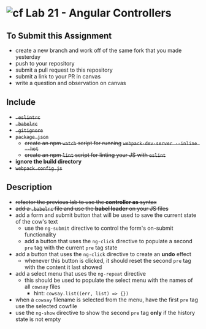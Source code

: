 ![cf](https://i.imgur.com/7v5ASc8.png) Lab 21 - Angular Controllers
======

## To Submit this Assignment
  * create a new branch and work off of the same fork that you made yesterday
  * push to your repository
  * submit a pull request to this repository
  * submit a link to your PR in canvas
  * write a question and observation on canvas

## Include
  * ~~`.eslintrc`~~
  * ~~`.babelrc`~~
  * ~~`.gitignore`~~
  * ~~`package.json`~~
    * ~~create an npm `watch` script for running~~ ~~`webpack-dev-server --inline --hot`~~
    * ~~create an npm `lint` script for linting your JS with `eslint`~~
  * **ignore the build directory**
  * ~~`webpack.config.js`~~

## Description
  * ~~refactor the previous lab to use the **controller as** syntax~~
  * ~~add a `.babelrc` file and use the **babel loader** on your JS files~~
  * add a form and submit button that will be used to save the current state of the cow's text
    * use the `ng-submit` directive to control the form's on-submit functionality
    * add a button that uses the `ng-click` directive to populate a second `pre` tag with the current `pre` tag state
  * add a button that uses the `ng-click` directive to create an **undo** effect
    * whenever this button is clicked, it should reset the second `pre` tag with the content it last showed
  * add a select menu that uses the `ng-repeat` directive
    * this should be used to populate the select menu with the names of all `cowsay` files
      * hint: `cowsay.list((err, list) => {})`
  * when a `cowsay` filename is selected from the menu, have the first `pre` tag use the selected cowfile
  * use the `ng-show` directive to show the second `pre` tag **only** if the history state is not empty
